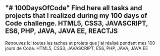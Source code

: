 "# 100DaysOfCode" 
Find here all tasks and projects that I realized during my 100 days of Code challenge.
HTML5, CSS3, JAVASCRIPT, ES6, PHP, JAVA, JAVA EE, REACTJS
----------------------------------------------------
Retrouvez ici toutes les taches et projets que j'ai réalisé pendant mes 100 jours de Code.
HTML5, CSS3, JAVASCRIPT, ES6, PHP, JAVA, JAVA EE

